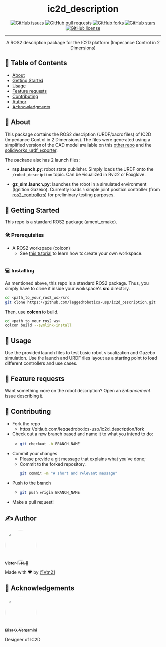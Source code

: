<!-- <p align="center">
  <a href="" rel="noopener">
 <img width=200px height=200px src="https://i.imgur.com/6wj0hh6.jpg" alt="Project logo"></a>
</p> -->

<h1 align="center">ic2d_description</h1>

<div align="center">

  [![GitHub issues](https://img.shields.io/github/issues/leggedrobotics-usp/ic2d_description)](https://github.com/leggedrobotics-usp/ic2d_description/issues)
  ![GitHub pull requests](https://img.shields.io/github/issues-pr/leggedrobotics-usp/ic2d_description)
  [![GitHub forks](https://img.shields.io/github/forks/leggedrobotics-usp/ic2d_description)](https://github.com/leggedrobotics-usp/ic2d_description/network)
  [![GitHub stars](https://img.shields.io/github/stars/leggedrobotics-usp/ic2d_description)](https://github.com/leggedrobotics-usp/ic2d_description/stargazers)
  [![GitHub license](https://img.shields.io/github/license/leggedrobotics-usp/ic2d_description)](https://github.com/leggedrobotics-usp/ic2d_description/blob/main/LICENSE)

</div>

---

<p align="center"> A ROS2 description package for the IC2D platform (Impedance Control in 2 Dimensions)
    <br>
</p>

## 📝 Table of Contents
- [About](#about)
- [Getting Started](#getting_started)
- [Usage](#usage)
- [Feature requests](#feature_requests)
- [Contributing](#contributing)
- [Author](#author)
- [Acknowledgments](#acknowledgement)

## 🧐 About <a name = "about"></a>

This package contains the ROS2 description (URDF/xacro files) of IC2D (Impedance Control in 2 Dimensions). The files were generated using a simplified version of the CAD model available on this [other repo](https://github.com/leggedrobotics-usp/ic2d) and the [solidworks_urdf_exporter](https://github.com/ros/solidworks_urdf_exporter).

The package also has 2 launch files:

- **rsp.launch.py**: robot state publisher. Simply loads the URDF onto the ``/robot_description`` topic. Can be visualized in Rviz2 or Foxglove.

- **gz_sim.launch.py**: launches the robot in a simulated environment (Ignition Gazebo). Currently loads a simple joint position controller (from [ros2_controllers](https://github.com/ros-controls/ros2_controllers)) for preliminary testing purposes.

## 🏁 Getting Started <a name = "getting_started"></a>
This repo is a standard ROS2 package (ament_cmake).

### 🛠 Prerequisites

- A ROS2 workspace (colcon)
    - See [this tutorial](https://docs.ros.org/en/rolling/Tutorials/Beginner-Client-Libraries/Creating-A-Workspace/Creating-A-Workspace.html) to learn how to create your own workspace.
    ```

### 💻 Installing

As mentioned above, this repo is a standard ROS2 package. Thus, you simply have to clone it inside your workspace's **src** directory.

```bash
cd <path_to_your_ros2_ws>/src
git clone https://github.com/leggedrobotics-usp/ic2d_description.git
```

Then, use **colcon** to build.

```bash
cd <path_to_your_ros2_ws>
colcon build --symlink-install
```

## 🎈 Usage <a name="usage"></a>

Use the provided launch files to test basic robot visualization and Gazebo simulation. Use the launch and URDF files layout as a starting point to load different controllers and use cases.

## 🔋 Feature requests <a name="feature_requests"></a>

Want something more on the robot description? Open an *Enhancement* issue describing it.

## 🤝 Contributing <a name="contributing"></a>

- Fork the repo
  - <https://github.com/leggedrobotics-usp/ic2d_description/fork>
- Check out a new branch based and name it to what you intend to do:
  - ````bash
    git checkout -b BRANCH_NAME
    ````
- Commit your changes
  - Please provide a git message that explains what you've done;
  - Commit to the forked repository.
    ````bash
    git commit -m "A short and relevant message"
    ````
- Push to the branch
  - ````bash
    git push origin BRANCH_NAME
    ````
- Make a pull request!

## ✍️ Author <a name = "author"></a>

<a href="https://github.com/Vtn21">
 <img style="border-radius: 50%;" src="https://avatars.githubusercontent.com/u/13922299?s=460&u=2e2554bb02cc92028e5cba651b04459afd3c84fd&v=4" width="100px;" alt=""/>
 <br />
 <sub><b>Victor T. N. 🤖</b></sub></a>

Made with ❤️ by [@Vtn21](https://github.com/Vtn21)

## 🎉 Acknowledgements <a name = "acknowledgement"></a>

<a href="https://github.com/evergamini">
 <img style="border-radius: 50%;" src="https://avatars.githubusercontent.com/u/142813395?v=4" width="100px;" alt=""/>
 <br />
 <sub><b>Elisa G. Vergamini</b></sub></a>

 Designer of IC2D

<!-- [![Gmail Badge](https://img.shields.io/badge/-victor.noppeney@usp.br-c14438?style=flat-square&logo=Gmail&logoColor=white&link=mailto:victor.noppeney@usp.br)](mailto:victor.noppeney@usp.br) -->

<!-- -  - Idea & Initial work -->

<!-- See also the list of [contributors](https://github.com/kylelobo/The-Documentation-Compendium/contributors) who participated in this project. -->